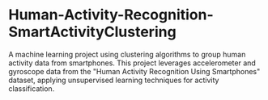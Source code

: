 # Human-Activity-Recognition-SmartActivityClustering
A machine learning project using clustering algorithms to group human activity data from smartphones. This project leverages accelerometer and gyroscope data from the "Human Activity Recognition Using Smartphones" dataset, applying unsupervised learning techniques for activity classification.
